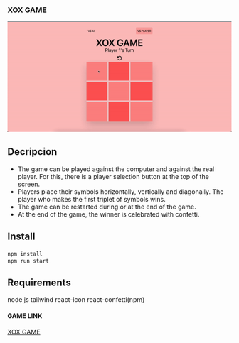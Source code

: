 ### XOX GAME
![xoxgif](https://github.com/semanurcancan/XOX-GAME/blob/main/xoxGAME.gif)

## Decripcion
- The game can be played against the computer and against the real player. For this, there is a player selection button at the top of the screen.
- Players place their symbols horizontally, vertically and diagonally. The player who makes the first triplet of symbols wins.
- The game can be restarted during or at the end of the game.
- At the end of the game, the winner is celebrated with confetti.


## Install
```javascrıpt
npm install
npm run start
```

## Requirements
node js
tailwind
react-icon
react-confetti(npm)

#### GAME LINK
[XOX GAME](https://shopping-list-app-lilac.vercel.app/)




